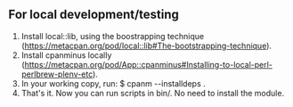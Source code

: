 

## For local development/testing
1. Install local::lib, using the boostrapping technique (https://metacpan.org/pod/local::lib#The-bootstrapping-technique).
2. Install cpanminus locally (https://metacpan.org/pod/App::cpanminus#Installing-to-local-perl-perlbrew-plenv-etc).
3. In your working copy, run:
   $ cpanm --installdeps .
4. That's it. Now you can run scripts in bin/. No need to install the module.

